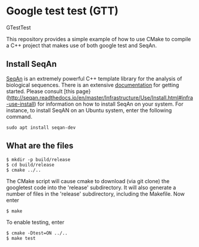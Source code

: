 # Google test test (GTT)
GTestTest

This repository provides a simple example of how to use CMake to compile a C++ project that makes use of both google test and SeqAn.


## Install SeqAn
[SeqAn](http://www.seqan.de/) is an extremely powerful C++ template library for the analysis of biological sequences. There is an extensive [documentation](http://seqan.readthedocs.io/en/master/index.html#) for getting started. Please consult [this page}(http://seqan.readthedocs.io/en/master/Infrastructure/Use/Install.html#infra-use-install) for information on how to install SeqAn on your system. For instance, to install SeqAN on an Ubuntu system, enter the following command.
```
sudo apt install seqan-dev
```




## What are the files



```
$ mkdir -p build/release
$ cd build/release
$ cmake ../..
```

The CMake script will cause cmake to download (via git clone) the googletest code into the 'release' subdirectory. It will also generate a number of files in the 'release' subdirectory, including the Makefile. Now enter

```
$ make
```

To enable testing, enter
```
$ cmake -Dtest=ON ../..
$ make test
```
